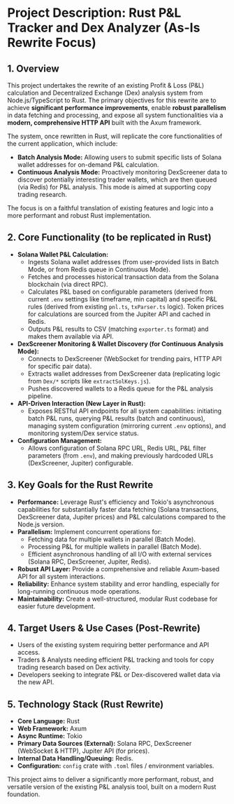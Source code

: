 # Project Description: Rust P&L Tracker and Dex Analyzer (As-Is Rewrite Focus)

## 1. Overview

This project undertakes the rewrite of an existing Profit & Loss (P&L) calculation and Decentralized Exchange (Dex) analysis system from Node.js/TypeScript to Rust. The primary objectives for this rewrite are to achieve **significant performance improvements**, enable **robust parallelism** in data fetching and processing, and expose all system functionalities via a **modern, comprehensive HTTP API** built with the Axum framework.

The system, once rewritten in Rust, will replicate the core functionalities of the current application, which include:
*   **Batch Analysis Mode:** Allowing users to submit specific lists of Solana wallet addresses for on-demand P&L calculation.
*   **Continuous Analysis Mode:** Proactively monitoring DexScreener data to discover potentially interesting trader wallets, which are then queued (via Redis) for P&L analysis. This mode is aimed at supporting copy trading research.

The focus is on a faithful translation of existing features and logic into a more performant and robust Rust implementation.

## 2. Core Functionality (to be replicated in Rust)

*   **Solana Wallet P&L Calculation:**
    *   Ingests Solana wallet addresses (from user-provided lists in Batch Mode, or from Redis queue in Continuous Mode).
    *   Fetches and processes historical transaction data from the Solana blockchain (via direct RPC).
    *   Calculates P&L based on configurable parameters (derived from current `.env` settings like timeframe, min capital) and specific P&L rules (derived from existing `pnl.ts`, `txParser.ts` logic). Token prices for calculations are sourced from the Jupiter API and cached in Redis.
    *   Outputs P&L results to CSV (matching `exporter.ts` format) and makes them available via API.
*   **DexScreener Monitoring & Wallet Discovery (for Continuous Analysis Mode):**
    *   Connects to DexScreener (WebSocket for trending pairs, HTTP API for specific pair data).
    *   Extracts wallet addresses from DexScreener data (replicating logic from `Dex/*` scripts like `extractSolKeys.js`).
    *   Pushes discovered wallets to a Redis queue for the P&L analysis pipeline.
*   **API-Driven Interaction (New Layer in Rust):**
    *   Exposes RESTful API endpoints for all system capabilities: initiating batch P&L runs, querying P&L results (batch and continuous), managing system configuration (mirroring current `.env` options), and monitoring system/Dex service status.
*   **Configuration Management:**
    *   Allows configuration of Solana RPC URL, Redis URL, P&L filter parameters (from `.env`), and making previously hardcoded URLs (DexScreener, Jupiter) configurable.

## 3. Key Goals for the Rust Rewrite

*   **Performance:** Leverage Rust's efficiency and Tokio's asynchronous capabilities for substantially faster data fetching (Solana transactions, DexScreener data, Jupiter prices) and P&L calculations compared to the Node.js version.
*   **Parallelism:** Implement concurrent operations for:
    *   Fetching data for multiple wallets in parallel (Batch Mode).
    *   Processing P&L for multiple wallets in parallel (Batch Mode).
    *   Efficient asynchronous handling of all I/O with external services (Solana RPC, DexScreener, Jupiter, Redis).
*   **Robust API Layer:** Provide a comprehensive and reliable Axum-based API for all system interactions.
*   **Reliability:** Enhance system stability and error handling, especially for long-running continuous mode operations.
*   **Maintainability:** Create a well-structured, modular Rust codebase for easier future development.

## 4. Target Users & Use Cases (Post-Rewrite)

*   Users of the existing system requiring better performance and API access.
*   Traders & Analysts needing efficient P&L tracking and tools for copy trading research based on Dex activity.
*   Developers seeking to integrate P&L or Dex-discovered wallet data via the new API.

## 5. Technology Stack (Rust Rewrite)

*   **Core Language:** Rust
*   **Web Framework:** Axum
*   **Async Runtime:** Tokio
*   **Primary Data Sources (External):** Solana RPC, DexScreener (WebSocket & HTTP), Jupiter API (for prices).
*   **Internal Data Handling/Queuing:** Redis.
*   **Configuration:** `config` crate with `.toml` files / environment variables.

This project aims to deliver a significantly more performant, robust, and versatile version of the existing P&L analysis tool, built on a modern Rust foundation.

